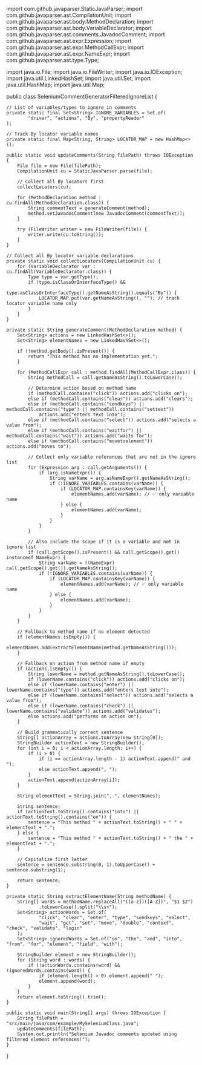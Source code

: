 import com.github.javaparser.StaticJavaParser;
import com.github.javaparser.ast.CompilationUnit;
import com.github.javaparser.ast.body.MethodDeclaration;
import com.github.javaparser.ast.body.VariableDeclarator;
import com.github.javaparser.ast.comments.JavadocComment;
import com.github.javaparser.ast.expr.Expression;
import com.github.javaparser.ast.expr.MethodCallExpr;
import com.github.javaparser.ast.expr.NameExpr;
import com.github.javaparser.ast.type.Type;

import java.io.File;
import java.io.FileWriter;
import java.io.IOException;
import java.util.LinkedHashSet;
import java.util.Set;
import java.util.HashMap;
import java.util.Map;

public class SeleniumCommentGeneratorFilteredIgnoreList {

    // List of variables/types to ignore in comments
    private static final Set<String> IGNORE_VARIABLES = Set.of(
            "driver", "actions", "By", "propertyReader"
    );

    // Track By locator variable names
    private static final Map<String, String> LOCATOR_MAP = new HashMap<>();

    public static void updateComments(String filePath) throws IOException {
        File file = new File(filePath);
        CompilationUnit cu = StaticJavaParser.parse(file);

        // Collect all By locators first
        collectLocators(cu);

        for (MethodDeclaration method : cu.findAll(MethodDeclaration.class)) {
            String commentText = generateComment(method);
            method.setJavadocComment(new JavadocComment(commentText));
        }

        try (FileWriter writer = new FileWriter(file)) {
            writer.write(cu.toString());
        }
    }

    // Collect all By locator variable declarations
    private static void collectLocators(CompilationUnit cu) {
        for (VariableDeclarator var : cu.findAll(VariableDeclarator.class)) {
            Type type = var.getType();
            if (type.isClassOrInterfaceType() &&
                type.asClassOrInterfaceType().getNameAsString().equals("By")) {
                LOCATOR_MAP.put(var.getNameAsString(), ""); // track locator variable name only
            }
        }
    }

    private static String generateComment(MethodDeclaration method) {
        Set<String> actions = new LinkedHashSet<>();
        Set<String> elementNames = new LinkedHashSet<>();

        if (!method.getBody().isPresent()) {
            return "This method has no implementation yet.";
        }

        for (MethodCallExpr call : method.findAll(MethodCallExpr.class)) {
            String methodCall = call.getNameAsString().toLowerCase();

            // Determine action based on method name
            if (methodCall.contains("click")) actions.add("clicks on");
            else if (methodCall.contains("clear")) actions.add("clears");
            else if (methodCall.contains("sendkeys") || methodCall.contains("type") || methodCall.contains("settext"))
                actions.add("enters text into");
            else if (methodCall.contains("select")) actions.add("selects a value from");
            else if (methodCall.contains("waitfor") || methodCall.contains("wait")) actions.add("waits for");
            else if (methodCall.contains("movetoelement")) actions.add("moves to");

            // Collect only variable references that are not in the ignore list
            for (Expression arg : call.getArguments()) {
                if (arg.isNameExpr()) {
                    String varName = arg.asNameExpr().getNameAsString();
                    if (!IGNORE_VARIABLES.contains(varName)) {
                        if (LOCATOR_MAP.containsKey(varName)) {
                            elementNames.add(varName); // ✅ only variable name
                        } else {
                            elementNames.add(varName);
                        }
                    }
                }
            }

            // Also include the scope if it is a variable and not in ignore list
            if (call.getScope().isPresent() && call.getScope().get() instanceof NameExpr) {
                String varName = ((NameExpr) call.getScope().get()).getNameAsString();
                if (!IGNORE_VARIABLES.contains(varName)) {
                    if (LOCATOR_MAP.containsKey(varName)) {
                        elementNames.add(varName); // ✅ only variable name
                    } else {
                        elementNames.add(varName);
                    }
                }
            }
        }

        // Fallback to method name if no element detected
        if (elementNames.isEmpty()) {
            elementNames.add(extractElementName(method.getNameAsString()));
        }

        // Fallback on action from method name if empty
        if (actions.isEmpty()) {
            String lowerName = method.getNameAsString().toLowerCase();
            if (lowerName.contains("click")) actions.add("clicks on");
            else if (lowerName.contains("enter") || lowerName.contains("type")) actions.add("enters text into");
            else if (lowerName.contains("select")) actions.add("selects a value from");
            else if (lowerName.contains("check") || lowerName.contains("validate")) actions.add("validates");
            else actions.add("performs an action on");
        }

        // Build grammatically correct sentence
        String[] actionArray = actions.toArray(new String[0]);
        StringBuilder actionText = new StringBuilder();
        for (int i = 0; i < actionArray.length; i++) {
            if (i > 0) {
                if (i == actionArray.length - 1) actionText.append(" and ");
                else actionText.append(", ");
            }
            actionText.append(actionArray[i]);
        }

        String elementText = String.join(", ", elementNames);

        String sentence;
        if (actionText.toString().contains("into") || actionText.toString().contains("on")) {
            sentence = "This method " + actionText.toString() + " " + elementText + ".";
        } else {
            sentence = "This method " + actionText.toString() + " the " + elementText + ".";
        }

        // Capitalize first letter
        sentence = sentence.substring(0, 1).toUpperCase() + sentence.substring(1);

        return sentence;
    }

    private static String extractElementName(String methodName) {
        String[] words = methodName.replaceAll("([a-z])([A-Z])", "$1 $2")
                .toLowerCase().split("\\s+");
        Set<String> actionWords = Set.of(
                "click", "clear", "enter", "type", "sendkeys", "select",
                "wait", "get", "set", "move", "double", "context", "check", "validate", "login"
        );
        Set<String> ignoredWords = Set.of("on", "the", "and", "into", "from", "for", "element", "field", "with");

        StringBuilder element = new StringBuilder();
        for (String word : words) {
            if (!actionWords.contains(word) && !ignoredWords.contains(word)) {
                if (element.length() > 0) element.append(" ");
                element.append(word);
            }
        }
        return element.toString().trim();
    }

    public static void main(String[] args) throws IOException {
        String filePath = "src/main/java/com/example/MySeleniumClass.java";
        updateComments(filePath);
        System.out.println("Selenium Javadoc comments updated using filtered element references!");
    }
}